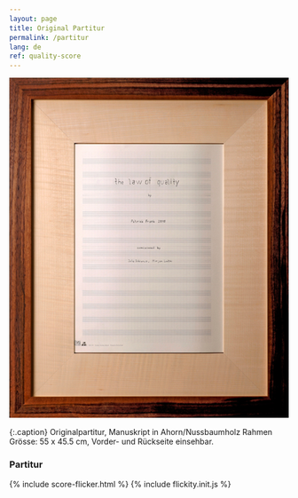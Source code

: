 ```yaml
---
layout: page
title: Original Partitur
permalink: /partitur
lang: de
ref: quality-score
---
```


![Original Partitur](/assets/img/partitur-rahmen.jpg)

{:.caption}
Originalpartitur, Manuskript in Ahorn/Nussbaumholz Rahmen
Grösse: 55 x 45.5 cm, Vorder- und Rückseite einsehbar.

### Partitur
{%  include score-flicker.html %}
{%  include flickity.init.js %}


